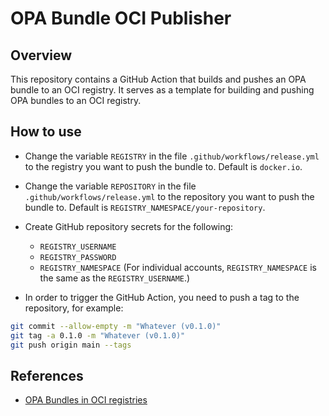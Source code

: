 # OPA Bundle OCI Publisher

## Overview

This repository contains a GitHub Action that builds and pushes an OPA bundle to an OCI registry.
It serves as a template for building and pushing OPA bundles to an OCI registry.

## How to use

- Change the variable `REGISTRY` in the file `.github/workflows/release.yml` to the registry you want to push the bundle to. Default is `docker.io`.

- Change the variable `REPOSITORY` in the file `.github/workflows/release.yml` to the repository you want to push the bundle to. Default is `REGISTRY_NAMESPACE/your-repository`.

- Create GitHub repository secrets for the following:
    + `REGISTRY_USERNAME`
    + `REGISTRY_PASSWORD`
    + `REGISTRY_NAMESPACE`
(For individual accounts, `REGISTRY_NAMESPACE` is the same as the `REGISTRY_USERNAME`.)

- In order to trigger the GitHub Action, you need to push a tag to the repository, for example:
```bash
git commit --allow-empty -m "Whatever (v0.1.0)"
git tag -a 0.1.0 -m "Whatever (v0.1.0)"
git push origin main --tags
```

## References

- [OPA Bundles in OCI registries](https://www.openpolicyagent.org/docs/latest/management-bundles/#oci-registry)